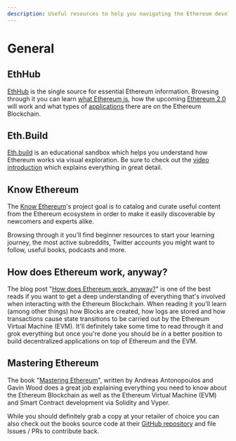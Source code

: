 ```yaml
---
description: Useful resources to help you navigating the Ethereum development landscape.
---
```


# General

## EthHub

[EthHub](https://ethhub.io/) is the single source for essential Ethereum information. Browsing through it you can learn [what Ethereum is](https://docs.ethhub.io/ethereum-basics/what-is-ethereum/), how the upcoming [Ethereum 2.0](https://docs.ethhub.io/ethereum-roadmap/ethereum-2.0/eth-2.0-phases/) will work and what types of [applications](https://docs.ethhub.io/built-on-ethereum/built-on-ethereum/) there are on the Ethereum Blockchain.

## Eth.Build

[Eth.build](https://eth.build/) is an educational sandbox which helps you understand how Ethereum works via visual exploration. Be sure to check out the [video introduction](https://www.youtube.com/watch?v=30pa790tIIA) which explains everything in great detail.

## Know Ethereum

The [Know Ethereum](https://knowethereum.com/)'s project goal is to catalog and curate useful content from the Ethereum ecosystem in order to make it easily discoverable by newcomers and experts alike.

Browsing through it you'll find beginner resources to start your learning journey, the most active subreddits, Twitter accounts you might want to follow, useful books, podcasts and more.

## How does Ethereum work, anyway?

The blog post "[How does Ethereum work, anyway?](https://www.preethikasireddy.com/post/how-does-ethereum-work-anyway)" is one of the best reads if you want to get a deep understanding of everything that's involved when interacting with the Ethereum Blockchain. When reading it you'll learn \(among other things\) how Blocks are created, how logs are stored and how transactions cause state transitions to be carried out by the Ethereum Virtual Machine \(EVM\). It'll definitely take some time to read through it and grok everything but once you're done you should be in a better position to build decentralized applications on top of Ethereum and the EVM.

## Mastering Ethereum

The book "[Mastering Ethereum](https://ethereumbook.info/)", written by Andreas Antonopoulos and Gavin Wood does a great job explaining everything you need to know about the Ethereum Blockchain as well as the Ethereum Virtual Machine \(EVM\) and Smart Contract development via Solidity and Vyper.

While you should definitely grab a copy at your retailer of choice you can also check out the books source code at their [GitHub repository](https://github.com/ethereumbook/ethereumbook) and file Issues / PRs to contribute back.

